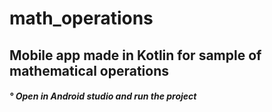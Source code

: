 # math_operations

<div> <h2> Mobile app made in Kotlin for sample of mathematical operations </h2> </div>
<div> <h5> ° Open in Android studio and run the project </h5> </div>